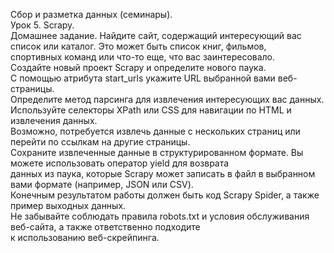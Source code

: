Сбор и разметка данных (семинары).  
Урок 5. Scrapy.  
Домашнее задание.
Найдите сайт, содержащий интересующий вас список или каталог. Это может быть список книг, фильмов,  
спортивных команд или что-то еще, что вас заинтересовало.  
Создайте новый проект Scrapy и определите нового паука.  
С помощью атрибута start_urls укажите URL выбранной вами веб-страницы.  
Определите метод парсинга для извлечения интересующих вас данных.  
Используйте селекторы XPath или CSS для навигации по HTML и извлечения данных.  
Возможно, потребуется извлечь данные с нескольких страниц или перейти по ссылкам на другие страницы.  
Сохраните извлеченные данные в структурированном формате. Вы можете использовать оператор yield для возврата  
данных из паука, которые Scrapy может записать в файл в выбранном вами формате (например, JSON или CSV).  
Конечным результатом работы должен быть код Scrapy Spider, а также пример выходных данных.  
Не забывайте соблюдать правила robots.txt и условия обслуживания веб-сайта, а также ответственно подходите  
к использованию веб-скрейпинга.